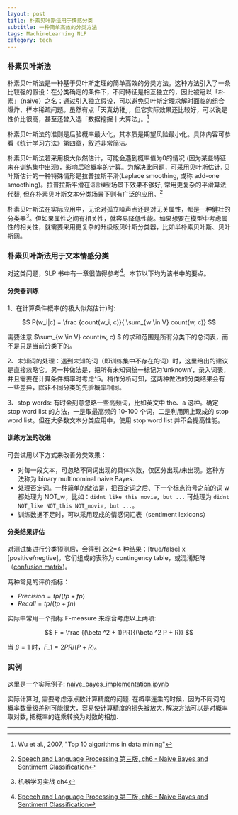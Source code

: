 ```yaml
---
layout: post
title: 朴素贝叶斯法用于情感分类
subtitle: 一种简单高效的分类方法
tags: MachineLearning NLP
category: tech
---
```


### 朴素贝叶斯法

朴素贝叶斯法是一种基于贝叶斯定理的简单高效的分类方法。这种方法引入了一条比较强的假设：在分类确定的条件下，不同特征是相互独立的，因此被冠以「朴素」（naive）之名；通过引入独立假设，可以避免贝叶斯定理求解时面临的组合爆炸、样本稀疏问题。虽然有点「天真幼稚」，但它实际效果还比较好，可以说是性价比很高，甚至还曾入选「数据挖掘十大算法」。[^1]

朴素贝叶斯法的准则是后验概率最大化，其本质是期望风险最小化。具体内容可参看《统计学习方法》第四章，叙述非常简洁。

朴素贝叶斯法若采用极大似然估计，可能会遇到概率值为0的情况 (因为某些特征未在训练集中出现)，影响后验概率的计算。为解决此问题，可采用贝叶斯估计. 贝叶斯估计的一种特殊情形是拉普拉斯平滑(Laplace smoothing, 或称 add-one smoothing)。拉普拉斯平滑在`语言模型`场景下效果不够好, 常用更复杂的平滑算法代替, 但在朴素贝叶斯文本分类场景下则有广泛的应用。[^2]

朴素贝叶斯法在实际应用中，无论对孤立噪声点还是对无关属性，都是一种健壮的分类器[^3]。但如果属性之间有相关性，就容易降低性能。如果想要在模型中考虑属性的相关性，就需要采用更复杂的升级版贝叶斯分类器，比如半朴素贝叶斯、贝叶斯网。


### 朴素贝叶斯法用于文本情感分类

对这类问题，SLP 书中有一章很值得参考[^2]。本节以下均为该书中的要点。

#### 分类器训练

1、在计算条件概率(的极大似然估计)时:

$$ P(w_i|c) = \frac {count(w_i, c)}{ \sum_{w \in V} count(w, c)} $$

需要注意 $\sum_{w \in V} count(w, c) $ 的求和范围是所有分类下的总词表，而不是只是当前分类下的。

2、未知词的处理：遇到未知的词（即训练集中不存在的词）时，这里给出的建议是直接忽略它。另一种做法是，把所有未知词统一标记为‘unknown’，录入词表，并且需要在计算条件概率时考虑^5。稍作分析可知，这两种做法的分类结果会有一些差异，除非不同分类的先验概率相同。

3、stop words: 有时会刻意忽略一些高频词，比如英文中 the、a 这种。确定 stop word list 的方法，一是取最高频的 10-100 个词，二是利用网上现成的 stop word list。但在大多数文本分类应用中，使用 stop word list 并不会提高性能。


#### 训练方法的改进

可尝试用以下方式来改善分类效果：
* 对每一段文本，可忽略不同词出现的具体次数，仅区分出现/未出现。这种方法称为 binary multinominal naive Bayes.
* 处理否定词。一种简单的做法是，把否定词之后、下一个标点符号之前的词 w 都处理为 NOT\_w，比如：`didnt like this movie, but ...` 可处理为 `didnt NOT_like NOT_this NOT_movie, but ...`。
* 训练数据不足时，可以采用现成的情感词汇表（sentiment lexicons）  


#### 分类结果评估

对测试集进行分类预测后，会得到 2x2=4 种结果：[true/false] x [positive/negtive]。它们组成的表称为 contingency table，或混淆矩阵（[confusion matrix](http://www.dataschool.io/simple-guide-to-confusion-matrix-terminology/))。

两种常见的评价指标：
* $Precision = tp/(tp+fp)$
* $Recall = tp/(tp+fn)$

实际中常用一个指标 F-measure 来综合考虑以上两项:

$$ F = \frac {(\beta ^2 + 1)PR}{(\beta ^2 P + R)} $$

当 $\beta = 1$ 时，$F\_1 = 2PR/(P+R)$。


### 实例

这里是一个实际例子: [naive_bayes_implementation.ipynb](https://github.com/sunoonlee/machine-learning/blob/master/naive_bayes/naive_bayes_sentiment.ipynb)

实际计算时, 需要考虑浮点数计算精度的问题. 在概率连乘的时候，因为不同词的概率数量级差别可能很大，容易使计算精度的损失被放大. 解决方法可以是对概率取对数, 把概率的连乘转换为对数的相加.

---

[^1]: Wu et al., 2007, "Top 10 algorithms in data mining"
[^2]: [Speech and Language Processing 第三版, ch6 - Naive Bayes and Sentiment Classification](https://web.stanford.edu/~jurafsky/slp3/6.pdf)
[^3]: 机器学习实战 ch4
